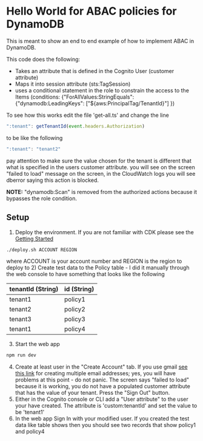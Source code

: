 # Hello World for ABAC policies for DynamoDB

This is meant to show an end to end example of how to implement ABAC in DynamoDB.

This code does the following:
* Takes an attribute that is defined in the Cognito User (customer attribute) 
* Maps it into session attribute (sts:TagSession)
* uses a conditional statement in the role to constrain the access to the Items (conditions: {"ForAllValues:StringEquals": {"dynamodb:LeadingKeys": ["${aws:PrincipalTag/TenantId}"] })

To see how this works edit the file 'get-all.ts' and change the line
``` typescript
":tenant": getTenantId(event.headers.Authorization)
```
to be like the following
``` typescript
":tenant": "tenant2"
```
pay attention to make sure the value chosen for the tenant is different that what is specified in the users customer attribute.
you will see on the screen "failed to load" message on the screen, in the CloudWatch logs you will see dberror saying this action is blocked. 

**NOTE:**  "dynamodb:Scan" is removed from the authorized actions because it bypasses the role condition.



## Setup

1) Deploy the environment.  If you are not familiar with CDK please see the [Getting Started](https://docs.aws.amazon.com/cdk/v2/guide/getting_started.html)
``` bash
./deploy.sh ACCOUNT REGION
```
where ACCOUNT is your account number and REGION is the region to deploy to
2) Create test data to the Policy table - I did it manually through the web console to have something that looks like the following 

| tenantId (String) | id (String) |
|-------------------|-------------|
| tenant1           | policy1     |
| tenant2           | policy2     |
| tenant3           | policy3     |
| tenant1           | policy4     |
3) Start the web app
``` bash
npm run dev
```
4) Create at least user in the "Create Account" tab.  If you use gmail [see this link](https://gmail.googleblog.com/2008/03/2-hidden-ways-to-get-more-from-your.html) for creating multiple email addresses; yes, you will have problems at this point - do not panic.  The screen says "failed to load" because it is working, you do not have a populated customer attribute that has the value of your tenant.  Press the "Sign Out" button.
5) Either in the Cognito console or CLI add a "User attribute" to the user your have created.  The attribute is 'custom:tenantId' and set the value to be 'tenant1'
6) In the web app Sign In with your modified user.  If you created the test data like table shows then you should see two records that show policy1 and policy4




